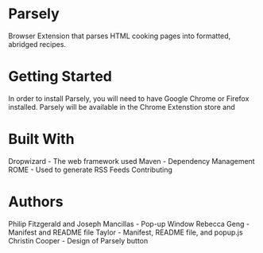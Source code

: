 # Parsely
Browser Extension that parses HTML cooking pages into formatted, abridged recipes. 

# Getting Started

In order to install Parsely, you will need to have Google Chrome or Firefox installed. Parsely will be available in the Chrome Extenstion store and 

# Built With

Dropwizard - The web framework used
Maven - Dependency Management
ROME - Used to generate RSS Feeds
Contributing

# Authors

Philip Fitzgerald and Joseph Mancillas - Pop-up Window 
Rebecca Geng - Manifest and README file 
Taylor - Manifest, README file, and popup.js 
Christin Cooper - Design of Parsely button 
